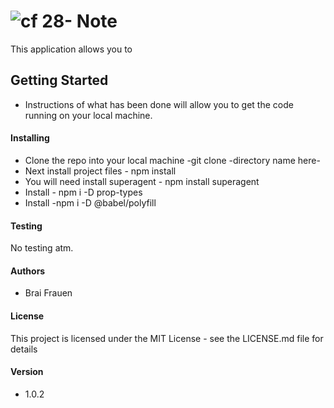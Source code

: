 ![cf](http://i.imgur.com/7v5ASc8.png) 28- Note
===
This application allows you to 
## Getting Started
   * Instructions of what has been done will allow you to get the code running on your 
   local machine. 

    
#### Installing 
   * Clone the repo into your local machine -git clone -directory name here- 
   * Next install project files - npm install 
   * You will need install superagent - npm install superagent
   * Install - npm i -D prop-types
   * Install -npm i -D @babel/polyfill
   
#### Testing  
No testing atm.

####  Authors
* Brai Frauen 

#### License 
This project is licensed under the MIT License - see the LICENSE.md file for details

#### Version
* 1.0.2
